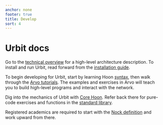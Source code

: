 ```yaml
---
anchor: none
footer: true
title: Develop
sort: 4
---
```


<div class="lead">
    <div class="logo inverse"></div>
    <h1 class="blue i-b">Urbit docs</h1>
</div>

Go to the [technical overview](about/overview) for a high-level
architecture description.  To install and run Urbit, read forward from the
[installation guide](using/install).

To begin developing for Urbit, start by learning Hoon [syntax](hoon/syntax), 
then walk through the [Arvo tutorials](arvo). The examples and exercises 
in Arvo will teach you to build high-level programs and interact with the network. 

Dig into the mechanics of Urbit with [Core Hoon](hoon). Refer back
there for pure-code exercises and functions in the [standard library](hoon/library). 

Registered academics are required to start with the [Nock definition](nock/definition)
and work upward from there. 
<br/>
<br/>

<div class="sections">
    <kids grid="true"></kids>
</div>

